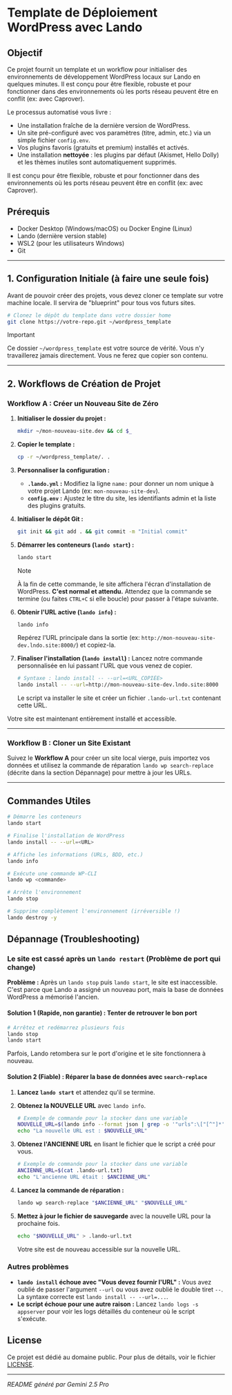 # Template de Déploiement WordPress avec Lando

## Objectif

Ce projet fournit un template et un workflow pour initialiser des environnements de développement WordPress locaux sur Lando en quelques minutes. Il est conçu pour être flexible, robuste et pour fonctionner dans des environnements où les ports réseau peuvent être en conflit (ex: avec Caprover).

Le processus automatisé vous livre :
-   Une installation fraîche de la dernière version de WordPress.
-   Un site pré-configuré avec vos paramètres (titre, admin, etc.) via un simple fichier `config.env`.
-   Vos plugins favoris (gratuits et premium) installés et activés.
-   Une installation **nettoyée** : les plugins par défaut (Akismet, Hello Dolly) et les thèmes inutiles sont automatiquement supprimés.

Il est conçu pour être flexible, robuste et pour fonctionner dans des environnements où les ports réseau peuvent être en conflit (ex: avec Caprover).

## Prérequis

- Docker Desktop (Windows/macOS) ou Docker Engine (Linux)
- Lando (dernière version stable)
- WSL2 (pour les utilisateurs Windows)
- Git

---

## 1. Configuration Initiale (à faire une seule fois)

Avant de pouvoir créer des projets, vous devez cloner ce template sur votre machine locale. Il servira de "blueprint" pour tous vos futurs sites.

```bash
# Clonez le dépôt du template dans votre dossier home
git clone https://votre-repo.git ~/wordpress_template
```

> [!IMPORTANT]
> Ce dossier `~/wordpress_template` est votre source de vérité. Vous n'y travaillerez jamais directement. Vous ne ferez que copier son contenu.

---

## 2. Workflows de Création de Projet

### Workflow A : Créer un Nouveau Site de Zéro

1.  **Initialiser le dossier du projet :**
    ```bash
    mkdir ~/mon-nouveau-site.dev && cd $_
    ```

2.  **Copier le template :**
    ```bash
    cp -r ~/wordpress_template/. .
    ```

3.  **Personnaliser la configuration :**
    -   **`.lando.yml` :** Modifiez la ligne `name:` pour donner un nom unique à votre projet Lando (ex: `mon-nouveau-site-dev`).
    -   **`config.env` :** Ajustez le titre du site, les identifiants admin et la liste des plugins gratuits.

4.  **Initialiser le dépôt Git :**
    ```bash
    git init && git add . && git commit -m "Initial commit"
    ```

5.  **Démarrer les conteneurs (`lando start`) :**
    ```bash
    lando start
    ```
    > [!NOTE]
    > À la fin de cette commande, le site affichera l'écran d'installation de WordPress. **C'est normal et attendu.** Attendez que la commande se termine (ou faites `CTRL+C` si elle boucle) pour passer à l'étape suivante.

6.  **Obtenir l'URL active (`lando info`) :**
    ```bash
    lando info
    ```
    Repérez l'URL principale dans la sortie (ex: `http://mon-nouveau-site-dev.lndo.site:8000/`) et copiez-la.

7.  **Finaliser l'installation (`lando install`) :**
    Lancez notre commande personnalisée en lui passant l'URL que vous venez de copier.
    ```bash
    # Syntaxe : lando install -- --url=<URL_COPIÉE>
    lando install -- --url=http://mon-nouveau-site-dev.lndo.site:8000
    ```
    Le script va installer le site et créer un fichier `.lando-url.txt` contenant cette URL.

Votre site est maintenant entièrement installé et accessible.

---

### Workflow B : Cloner un Site Existant

Suivez le **Workflow A** pour créer un site local vierge, puis importez vos données et utilisez la commande de réparation `lando wp search-replace` (décrite dans la section Dépannage) pour mettre à jour les URLs.

---

## Commandes Utiles

```bash
# Démarre les conteneurs
lando start

# Finalise l'installation de WordPress
lando install -- --url=<URL>

# Affiche les informations (URLs, BDD, etc.)
lando info

# Exécute une commande WP-CLI
lando wp <commande>

# Arrête l'environnement
lando stop

# Supprime complètement l'environnement (irréversible !)
lando destroy -y
```

## Dépannage (Troubleshooting)

### Le site est cassé après un `lando restart` (Problème de port qui change)

**Problème :** Après un `lando stop` puis `lando start`, le site est inaccessible. C'est parce que Lando a assigné un nouveau port, mais la base de données WordPress a mémorisé l'ancien.

#### Solution 1 (Rapide, non garantie) : Tenter de retrouver le bon port

```bash
# Arrêtez et redémarrez plusieurs fois
lando stop
lando start
```

Parfois, Lando retombera sur le port d'origine et le site fonctionnera à nouveau.

#### Solution 2 (Fiable) : Réparer la base de données avec `search-replace`

1.  **Lancez `lando start`** et attendez qu'il se termine.

2.  **Obtenez la NOUVELLE URL** avec `lando info`.
    ```bash
    # Exemple de commande pour la stocker dans une variable
    NOUVELLE_URL=$(lando info --format json | grep -o '"urls":\["[^"]*' | grep -o '[^"]*$' | head -n 1)
    echo "La nouvelle URL est : $NOUVELLE_URL"
    ```

3.  **Obtenez l'ANCIENNE URL** en lisant le fichier que le script a créé pour vous.
    ```bash
    # Exemple de commande pour la stocker dans une variable
    ANCIENNE_URL=$(cat .lando-url.txt)
    echo "L'ancienne URL était : $ANCIENNE_URL"
    ```

4.  **Lancez la commande de réparation :**
    ```bash
    lando wp search-replace "$ANCIENNE_URL" "$NOUVELLE_URL"
    ```

5.  **Mettez à jour le fichier de sauvegarde** avec la nouvelle URL pour la prochaine fois.
    ```bash
    echo "$NOUVELLE_URL" > .lando-url.txt
    ```
    Votre site est de nouveau accessible sur la nouvelle URL.

### Autres problèmes

- **`lando install` échoue avec "Vous devez fournir l'URL" :** Vous avez oublié de passer l'argument `--url` ou vous avez oublié le double tiret `--`. La syntaxe correcte est `lando install -- --url=...`.
- **Le script échoue pour une autre raison :** Lancez `lando logs -s appserver` pour voir les logs détaillés du conteneur où le script s'exécute.

## License

Ce projet est dédié au domaine public. Pour plus de détails, voir le fichier [LICENSE](LICENSE).

---
*README généré par Gemini 2.5 Pro*